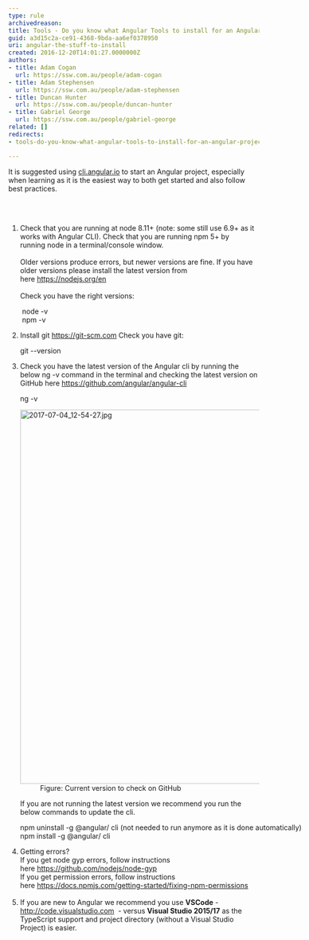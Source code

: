 ```yaml
---
type: rule
archivedreason: 
title: Tools - Do you know what Angular Tools to install for an Angular project?
guid: a3d15c2a-ce91-4368-9bda-aa6ef0378950
uri: angular-the-stuff-to-install
created: 2016-12-20T14:01:27.0000000Z
authors:
- title: Adam Cogan
  url: https://ssw.com.au/people/adam-cogan
- title: Adam Stephensen
  url: https://ssw.com.au/people/adam-stephensen
- title: Duncan Hunter
  url: https://ssw.com.au/people/duncan-hunter
- title: Gabriel George
  url: https://ssw.com.au/people/gabriel-george
related: []
redirects:
- tools-do-you-know-what-angular-tools-to-install-for-an-angular-project

---
```



<p>​It is suggested using&#160;<a href="http&#58;//cli.angular.io/">cli.angular.io</a>&#160;to start an&#160;Angular&#160;project, especially when learning as it is the easiest way to both get started and also follow best practices.​<br></p>
<br><excerpt class='endintro'></excerpt><br>
<ol><li>Check&#160;that you are running at node 8.11+ (note&#58; some still use&#160;6.9+ as it works with Angular CLI). Check that you are running npm&#160;5+&#160;by running&#160;node&#160;in a terminal/console window. <br><br>Older versions produce errors, but newer versions are fine. If you have older versions please install the latest version from here&#160;<a href="https&#58;//nodejs.org/en/">https&#58;//nodejs.org/en</a><br><br>Check you have the right versions&#58;<p class="ssw15-rteElement-CodeArea">&#160;node -v<br>&#160;npm -v<br></p></li><li>Install git&#160;<a href="https&#58;//git-scm.com/">https&#58;//git-scm.com</a> Check you have git&#58;&#160;<p class="ssw15-rteElement-CodeArea" style="width&#58;751.438px;">git --version<br></p></li><li>Check you have the latest version of the Angular cli&#160;by running the below ng -v command in the terminal and checking the latest version on GitHub&#160;here&#160;<a href="https&#58;//github.com/angular/angular-cli">https&#58;//github.com/angular/angular-cli </a> <br> 
      <p class="ssw15-rteElement-CodeArea" style="width&#58;751.438px;">ng -v<br></p><dl class="image"><dt> <img src="/SiteAssets/angular-the-stuff-to-install/2017-07-04_12-54-27.jpg" alt="2017-07-04_12-54-27.jpg" style="width&#58;750px;" /> </dt><dd>Figure&#58; Current version to check on GitHub</dd></dl><p>If you are not running the latest version we recommend you run the below commands to update the cli. <br></p></li><p class="ssw15-rteElement-CodeArea" style="width&#58;751.438px;">npm uninstall -g @angular/ cli&#160;(not needed to run anymore as it is done automatically)<br>npm install -g&#160;@angular/ cli<br></p><li>Getting errors?<br>If you get node gyp errors, follow instructions here&#160;<a href="https&#58;//github.com/nodejs/node-gyp">https&#58;//github.com/nodejs/node-gyp</a> <br>If you get permission errors,&#160;follow instructions here&#160;<a href="https&#58;//docs.npmjs.com/getting-started/fixing-npm-permissions">https&#58;//docs.npmjs.com/getting-started/fixing-npm-permissions</a> <br><br></li><li>If you are new to Angular we recommend you use&#160;<b>VSCode</b>&#160;- <a href="http&#58;//code.visualstudio.com/">http&#58;//code.visualstudio.com</a>&#160; -&#160;versus&#160;<b>Visual Studio 2015/17</b>&#160;as the TypeScript support and project directory (without a Visual Studio Project) is easier.</li></ol>


